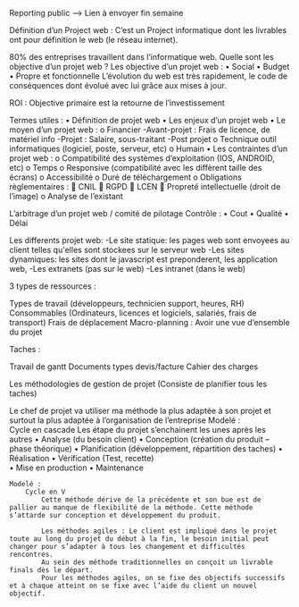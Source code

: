 Reporting public --> Lien à envoyer fin semaine 

Définition d’un Project web : C’est un Project informatique dont les livrables ont pour définition le web (le réseau internet).




80% des entreprises travaillent dans l’informatique web.
Quelle sont les objective d’un projet web ?
Les objective d’un projet web : 
    •	Social
    •	Budget 
    •	Propre et fonctionnelle 
L’évolution du web est très rapidement, le code de conséquences dont évolué avec lui grâce aux mises à jour. 

ROI : Objective primaire est la retourne de l’investissement

Termes utiles :
    •	Définition de projet web
    •	Les enjeux d’un projet web
    •	Le moyen d’un projet web :
        o	Financier
           	-Avant-projet : Frais de licence, de matériel info
           	-Projet : Salaire, sous-traitant
            -Post projet
        o	Technique outil informatiques (logiciel, poste, serveur, etc)
        o	Humain
•	Les contraintes d’un projet web :
    o	Compatibilité des systèmes d’exploitation (IOS, ANDROID, etc)
    o	Temps 
    o	Responsive (compatibilité avec les diffèrent taille des écrans)
    o	Accessibilité 
    o	Duré de téléchargement 
    o	Obligations règlementaires :
        	CNIL
        	RGPD
        	LCEN
        	Propreté intellectuelle (droit de l’image) 
o	Analyse de l’existant 

L’arbitrage d’un projet web / comité de pilotage
Contrôle :
    •	Cout
    •	Qualité
    •	Délai
    
Les differents projet web: 
    -Le site statique:  les pages web sont envoyees au client telles qu'elles sont stockees sur le serveur web
    -Les sites dynamiques: les sites dont le javascript est preponderent, les application web,
    -Les extranets (pas sur le web)
    -Les intranet (dans le web)

3 types de ressources :

Types de travail (développeurs, technicien support, heures, RH)
Consommables (Ordinateurs, licences et logiciels, salariés, frais de transport)
Frais de déplacement
Macro-planning :  Avoir une vue d’ensemble du projet



Taches :

Travail de gantt
Documents types devis/facture
Cahier des charges


Les méthodologies de gestion de projet 
    (Consiste de planifier tous les taches)

Le chef de projet va utiliser ma méthode la plus adaptée à son projet et surtout la plus adaptée à l’organisation de l’entreprise 
    Modelé :  
        Cycle en cascade Les étape du projet s’enchainent les unes après les autres
            •	Analyse (du besoin client)
            •	Conception (création du produit –phase théorique)
            •	Planification (développement, répartition des taches) 
            •	Réalisation 
            •	Vérification (Test, recette)   
            •	Mise en production
            •	Maintenance



    Modelé : 
        Cycle en V
            Cette méthode dérive de la précédente et son bue est de pallier au manque de flexibilité de la méthode. Cette méthode s’attarde sur conception et développement du produit.

            Les méthodes agiles : Le client est impliqué dans le projet toute au long du projet du début à la fin, le besoin initial peut changer pour s’adapter à tous les changement et difficultés rencontres.
            Au sein des méthode traditionnelles on conçoit un livrable finals dès le départ. 
            Pour les méthodes agiles, on se fixe des objectifs successifs et à chaque atteint on se fixe avec l’aide du client un nouvel objectif.

 
